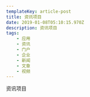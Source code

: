 ```yaml
---
templateKey: article-post
title: 资讯项目
date: 2019-01-08T05:10:15.970Z
description: 资讯项目
tags:
    - 应用
    - 资讯
    - 门户
    - 企业
    - 新闻
    - 文章
    - 视频
---
```


资讯项目
